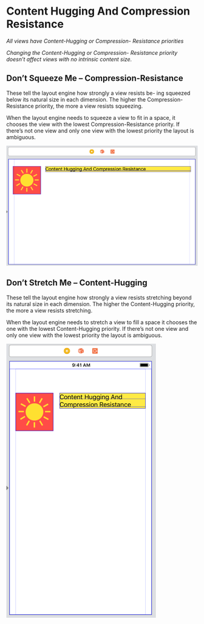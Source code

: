# Content Hugging And Compression Resistance

*All views have Content-Hugging or Compression- Resistance priorities*

*Changing the Content-Hugging or Compression- Resistance priority doesn’t affect views with no intrinsic content size.*

## Don’t Squeeze Me – Compression-Resistance

These tell the layout engine how strongly a view resists be- ing squeezed below its natural size in each dimension. The higher the Compression-Resistance priority, the more a view resists squeezing.

When the layout engine needs to squeeze a view to fit in a space, it chooses the view with the lowest Compression-Resistance priority. If there’s not one view and only one view with the lowest priority the layout is ambiguous.

![CompressionResistance](CompressionResistance.png)

## Don’t Stretch Me – Content-Hugging

These tell the layout engine how strongly a view resists stretching beyond its natural size in each dimension. The higher the Content-Hugging priority, the more a view resists stretching.

When the layout engine needs to stretch a view to fill a space it chooses the one with the lowest Content-Hugging priority. If there’s not one view and only one view with the lowest priority the layout is ambiguous.

![ContentHugging](ContentHugging.png)
